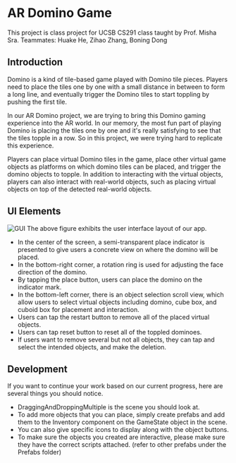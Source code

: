 # AR Domino Game

This project is class project for UCSB CS291 class taught by Prof. Misha Sra.
Teammates: Huake He, Zihao Zhang, Boning Dong

## Introduction
Domino is a kind of tile-based game played with Domino tile pieces. Players need to place the tiles one by one with a small distance in between to form a long line, and eventually trigger the Domino tiles to start toppling by pushing the first tile. 

In our AR Domino project, we are trying to bring this Domino gaming experience into the AR world. In our memory, the most fun part of playing Domino is placing the tiles one by one and it's really satisfying to see that the tiles topple in a row. So in this project, we were trying hard to replicate this experience. 

Players can place virtual Domino tiles in the game, place other virtual game objects as platforms on which domino tiles can be placed, and trigger the domino
objects to topple. In addition to interacting with the virtual objects, players can also interact with real-world objects, such as placing virtual objects on top of the detected real-world objects.

## UI Elements
![GUI](https://github.com/boningdong/AR-Domino/Images/gui.png)
The above figure exhibits the user interface layout of our app. 
* In the center of the screen, a semi-transparent place indicator is presented to give users a concrete view on where the domino will be placed. 
* In the bottom-right corner, a rotation ring is used for adjusting the face direction of the domino.
* By tapping the place button, users can place the domino on the indicator mark. 
* In the bottom-left corner, there is an object selection scroll view, which allow users to select virtual objects including domino, cube box, and cuboid box for placement and interaction. 
* Users can tap the restart button to remove all of the placed virtual objects.
* Users can tap reset button to reset all of the toppled dominoes. 
* If users want to remove several but not all objects, they can tap and select the intended objects, and make the deletion.

## Development
If you want to continue your work based on our current progress, here are several things you should notice.
* DraggingAndDroppingMultiple is the scene you should look at.
* To add more objects that you can place, simply create prefabs and add them to the Inventory component on the GameState object in the scene.
* You can also give specific icons to display along with the object buttons.
* To make sure the objects you created are interactive, please make sure they have the correct scripts attached. (refer to other prefabs under the Prefabs folder)
